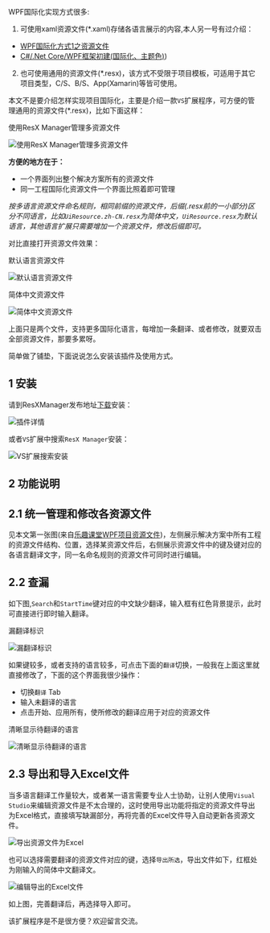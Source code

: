 WPF国际化实现方式很多:

1. 可使用xaml资源文件(*.xaml)存储各语言展示的内容,本人另一号有过介绍：
- [WPF国际化方式1之资源文件](https://mp.weixin.qq.com/s/49AZBiZoY1FPRWBlvxFUpg)
- [C#/.Net Core/WPF框架初建(国际化、主题色)](https://mp.weixin.qq.com/s/8vxbcBwr05a_-4tKEDB19w))

2. 也可使用通用的资源文件(*.resx)，该方式不受限于项目模板，可适用于其它项目类型，C/S、B/S、App(Xamarin)等皆可使用。

本文不是要介绍怎样实现项目国际化，主要是介绍一款`VS`扩展程序，可方便的管理通用的资源文件(*.resx)，比如下面这样：

使用ResX Manager管理多资源文件

![使用ResX Manager管理多资源文件](https://img1.dotnet9.com/2021/02/0301.jpeg)

**方便的地方在于：**

- 一个界面列出整个解决方案所有的资源文件
- 同一工程国际化资源文件一个界面比照着即可管理

*按多语言资源文件命名规则，相同前缀的资源文件，后缀(.resx前的一小部分)区分不同语言，比如`UiResource.zh-CN.resx`为简体中文，`UiResource.resx`为默认语言，其他语言扩展只需要增加一个资源文件，修改后缀即可。*

对比直接打开资源文件效果：

默认语言资源文件

![默认语言资源文件](https://img1.dotnet9.com/2021/02/0302.png)

简体中文资源文件

![简体中文资源文件](https://img1.dotnet9.com/2021/02/0303.png)

上面只是两个文件，支持更多国际化语言，每增加一条翻译、或者修改，就要双击全部资源文件，那要多累呀。

简单做了铺垫，下面说说怎么安装该插件及使用方式。

## 1 安装

请到ResXManager发布地址[下载](https://marketplace.visualstudio.com/items?itemName=TomEnglert.ResXManager)安装：

![插件详情](https://img1.dotnet9.com/2021/02/0304.png)

或者`VS`扩展中搜索`ResX Manager`安装：

![VS扩展搜索安装](https://img1.dotnet9.com/2021/02/0305.png)

## 2 功能说明

## 2.1 统一管理和修改各资源文件

见本文第一张图(来自[乐趣课堂WPF项目资源文件](https://github.com/dotnet9/lqclass.com))，左侧展示解决方案中所有工程的资源文件结构、位置，选择某资源文件后，右侧展示资源文件中的键及键对应的各语言翻译文字，同一名命名规则的资源文件可同时进行编辑。

## 2.2 查漏

如下图,`Search`和`StartTime`键对应的中文缺少翻译，输入框有红色背景提示，此时可直接进行即时输入翻译。

漏翻译标识

![漏翻译标识](https://img1.dotnet9.com/2021/02/0306.png)

如果键较多，或者支持的语言较多，可点击下面的`翻译`切换，一般我在上面这里就直接修改了，下面的这个界面我很少操作：

- 切换`翻译` Tab
- 输入未翻译的语言
- 点击开始、应用所有，使所修改的翻译应用于对应的资源文件

清晰显示待翻译的语言

![清晰显示待翻译的语言](https://img1.dotnet9.com/2021/02/0307.png)

## 2.3 导出和导入Excel文件

当多语言翻译工作量较大，或者某一语言需要专业人士协助，让别人使用`Visual Studio`来编辑资源文件是不太合理的，这时使用导出功能将指定的资源文件导出为Excel格式，直接填写缺漏部分，再将完善的Excel文件导入自动更新各资源文件。

![导出资源文件为Excel](https://img1.dotnet9.com/2021/02/0308.png)

也可以选择需要翻译的资源文件对应的键，选择`导出所选`，导出文件如下，红框处为刚输入的简体中文翻译文。

![编辑导出的Excel文件](https://img1.dotnet9.com/2021/02/0309.png)

如上图，完善翻译后，再选择导入即可。

该扩展程序是不是很方便？欢迎留言交流。